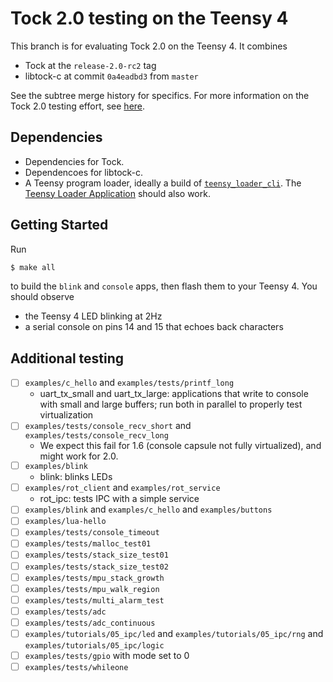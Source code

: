 # Tock 2.0 testing on the Teensy 4

This branch is for evaluating Tock 2.0 on the Teensy 4. It combines

- Tock at the `release-2.0-rc2` tag
- libtock-c at commit `0a4eadbd3` from `master`

See the subtree merge history for specifics. For more information on the Tock
2.0 testing effort, see [here](https://github.com/tock/tock/issues/2429).

## Dependencies

- Dependencies for Tock.
- Dependencoes for libtock-c.
- A Teensy program loader, ideally a build of [`teensy_loader_cli`](https://github.com/PaulStoffregen/teensy_loader_cli).
  The [Teensy Loader Application](https://www.pjrc.com/teensy/loader.html) should also work.

## Getting Started

Run

```bash
$ make all
```

to build the `blink` and `console` apps, then flash them to your
Teensy 4. You should observe

- the Teensy 4 LED blinking at 2Hz
- a serial console on pins 14 and 15 that echoes back characters

## Additional testing

- [ ] `examples/c_hello` and `examples/tests/printf_long`
  - uart_tx_small and uart_tx_large: applications that write to console with small and large buffers; run both in parallel to properly test virtualization
- [ ] `examples/tests/console_recv_short` and `examples/tests/console_recv_long`
  - We expect this fail for 1.6 (console capsule not fully virtualized), and might work for 2.0.
- [ ] `examples/blink`
  - blink: blinks LEDs
- [ ] `examples/rot_client` and `examples/rot_service`
  - rot_ipc: tests IPC with a simple service
- [ ] `examples/blink` and `examples/c_hello` and `examples/buttons`
- [ ] `examples/lua-hello`
- [ ] `examples/tests/console_timeout`
- [ ] `examples/tests/malloc_test01`
- [ ] `examples/tests/stack_size_test01`
- [ ] `examples/tests/stack_size_test02`
- [ ] `examples/tests/mpu_stack_growth`
- [ ] `examples/tests/mpu_walk_region`
- [ ] `examples/tests/multi_alarm_test`
- [ ] `examples/tests/adc`
- [ ] `examples/tests/adc_continuous`
- [ ] `examples/tutorials/05_ipc/led` and `examples/tutorials/05_ipc/rng` and `examples/tutorials/05_ipc/logic`
- [ ] `examples/tests/gpio` with mode set to 0
- [ ] `examples/tests/whileone`
